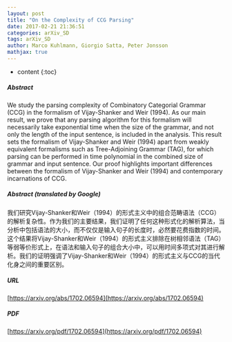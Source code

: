 ```yaml
---
layout: post
title: "On the Complexity of CCG Parsing"
date: 2017-02-21 21:36:51
categories: arXiv_SD
tags: arXiv_SD
author: Marco Kuhlmann, Giorgio Satta, Peter Jonsson
mathjax: true
---
```


* content
{:toc}

##### Abstract
We study the parsing complexity of Combinatory Categorial Grammar (CCG) in the formalism of Vijay-Shanker and Weir (1994). As our main result, we prove that any parsing algorithm for this formalism will necessarily take exponential time when the size of the grammar, and not only the length of the input sentence, is included in the analysis. This result sets the formalism of Vijay-Shanker and Weir (1994) apart from weakly equivalent formalisms such as Tree-Adjoining Grammar (TAG), for which parsing can be performed in time polynomial in the combined size of grammar and input sentence. Our proof highlights important differences between the formalism of Vijay-Shanker and Weir (1994) and contemporary incarnations of CCG.

##### Abstract (translated by Google)
我们研究Vijay-Shanker和Weir（1994）的形式主义中的组合范畴语法（CCG）的解析复杂性。作为我们的主要结果，我们证明了任何这种形式化的解析算法，当分析中包括语法的大小，而不仅仅是输入句子的长度时，必然要花费指数的时间。这个结果将Vijay-Shanker和Weir（1994）的形式主义排除在树相邻语法（TAG）等弱等价形式上，在语法和输入句子的组合大小中，可以用时间多项式对其进行解析。我们的证明强调了Vijay-Shanker和Weir（1994）的形式主义与CCG的当代化身之间的重要区别。

##### URL
[https://arxiv.org/abs/1702.06594](https://arxiv.org/abs/1702.06594)

##### PDF
[https://arxiv.org/pdf/1702.06594](https://arxiv.org/pdf/1702.06594)

